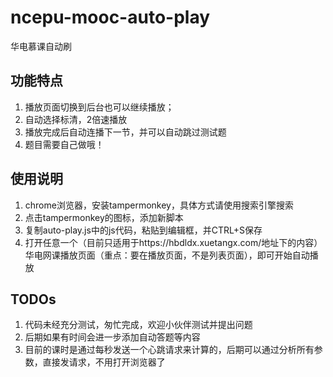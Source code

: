 # ncepu-mooc-auto-play
华电慕课自动刷

## 功能特点

1. 播放页面切换到后台也可以继续播放；
2. 自动选择标清，2倍速播放
3. 播放完成后自动连播下一节，并可以自动跳过测试题
4. 题目需要自己做哦！

## 使用说明
1. chrome浏览器，安装tampermonkey，具体方式请使用搜索引擎搜索
2. 点击tampermonkey的图标，添加新脚本
3. 复制auto-play.js中的js代码，粘贴到编辑框，并CTRL+S保存
4. 打开任意一个（目前只适用于https://hbdldx.xuetangx.com/地址下的内容）华电网课播放页面（重点：要在播放页面，不是列表页面），即可开始自动播放

## TODOs
1. 代码未经充分测试，匆忙完成，欢迎小伙伴测试并提出问题
2. 后期如果有时间会进一步添加自动答题等内容
3. 目前的课时是通过每秒发送一个心跳请求来计算的，后期可以通过分析所有参数，直接发请求，不用打开浏览器了
